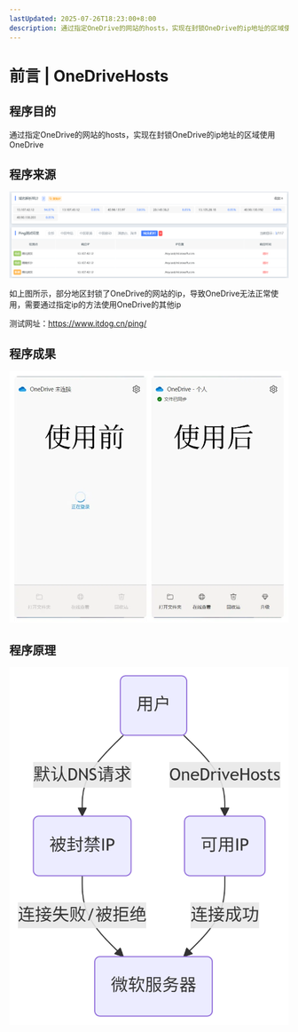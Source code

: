 ```yaml
---
lastUpdated: 2025-07-26T18:23:00+8:00
description: 通过指定OneDrive的网站的hosts，实现在封锁OneDrive的ip地址的区域使用OneDrive
---
```


# 前言 | OneDriveHosts

## 程序目的

通过指定OneDrive的网站的hosts，实现在封锁OneDrive的ip地址的区域使用OneDrive

## 程序来源

![ban](image/ban.png)

如上图所示，部分地区封锁了OneDrive的网站的ip，导致OneDrive无法正常使用，需要通过指定ip的方法使用OneDrive的其他ip

测试网址：<https://www.itdog.cn/ping/>

## 程序成果

![effect](image/effect.png)

## 程序原理

![method](image/method.png)
